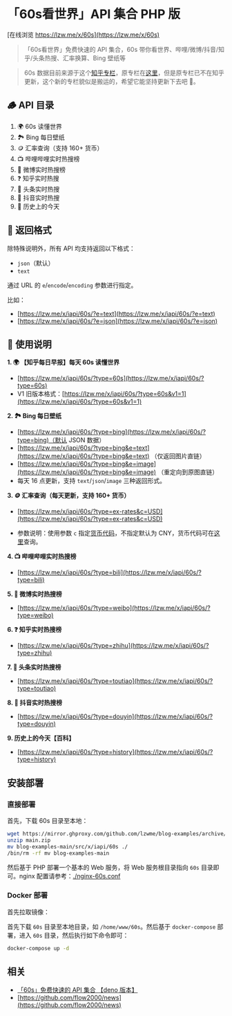 # 「60s看世界」API 集合 PHP 版

[在线浏览 https://lzw.me/x/60s](https://lzw.me/x/60s)

> 「60s看世界」免费快速的 API 集合，60s 带你看世界、哔哩/微博/抖音/知乎/头条热搜、汇率换算、Bing 壁纸等

> 60s 数据目前来源于这个[知乎专栏](https://www.zhihu.com/column/c_1715391799055720448)，原专栏在[这里](https://www.zhihu.com/column/c_1261258401923026944)，但是原专栏已不在知乎更新，这个新的专栏貌似是搬运的，希望它能坚持更新下去吧 🙏。

## 🪵 API 目录

1. 🌍 60s 读懂世界
1. 🏞️ Bing 每日壁纸
1. 🪙 汇率查询（支持 160+ 货币）
1. 📺 哔哩哔哩实时热搜榜
1. 🦊 微博实时热搜榜
1. ❓ 知乎实时热搜
1. 📰 头条实时热搜
1. 🎵 抖音实时热搜
1. 📰 历史上的今天

## 🎨 返回格式

除特殊说明外，所有 API 均支持返回以下格式：

- `json`（默认）
- `text`

通过 URL 的 `e`/`encode`/`encoding` 参数进行指定。

比如：

- [https://lzw.me/x/iapi/60s/?e=text](https://lzw.me/x/iapi/60s/?e=text)
- [https://lzw.me/x/iapi/60s/?e=json](https://lzw.me/x/iapi/60s/?e=json)

## 🧭 使用说明

**1. 🌍 【知乎每日早报】每天 60s 读懂世界**

- [https://lzw.me/x/iapi/60s/?type=60s](https://lzw.me/x/iapi/60s/?type=60s)
- V1 旧版本格式：[https://lzw.me/x/iapi/60s/?type=60s&v1=1](https://lzw.me/x/iapi/60s/?type=60s&v1=1)

**2. 🏞️ Bing 每日壁纸**

- [https://lzw.me/x/iapi/60s/?type=bing](https://lzw.me/x/iapi/60s/?type=bing)（默认 JSON 数据）
- [https://lzw.me/x/iapi/60s/?type=bing&e=text](https://lzw.me/x/iapi/60s/?type=bing&e=text) （仅返回图片直链）
- [https://lzw.me/x/iapi/60s/?type=bing&e=image](https://lzw.me/x/iapi/60s/?type=bing&e=image) （重定向到原图直链）
- 每天 16 点更新，支持 `text`/`json`/`image` 三种返回形式。

**3. 🪙 汇率查询（每天更新，支持 160+ 货币）**

- [https://lzw.me/x/iapi/60s/?type=ex-rates&c=USD](https://lzw.me/x/iapi/60s/?type=ex-rates&c=USD)

- 参数说明：使用参数 `c` 指定[货币代码](https://coinyep.com/zh/currencies)，不指定默认为 CNY，货币代码可在[这里](https://coinyep.com/zh/currencies)查询。

**4. 📺 哔哩哔哩实时热搜榜**

- [https://lzw.me/x/iapi/60s/?type=bili](https://lzw.me/x/iapi/60s/?type=bili)

**5. 🦊 微博实时热搜榜**

- [https://lzw.me/x/iapi/60s/?type=weibo](https://lzw.me/x/iapi/60s/?type=weibo)

**6. ❓ 知乎实时热搜榜**

- [https://lzw.me/x/iapi/60s/?type=zhihu](https://lzw.me/x/iapi/60s/?type=zhihu)

**7. 📰 头条实时热搜榜**

- [https://lzw.me/x/iapi/60s/?type=toutiao](https://lzw.me/x/iapi/60s/?type=toutiao)

**8. 🎵 抖音实时热搜榜**

- [https://lzw.me/x/iapi/60s/?type=douyin](https://lzw.me/x/iapi/60s/?type=douyin)

**9. 历史上的今天【百科】**

- [https://lzw.me/x/iapi/60s/?type=history](https://lzw.me/x/iapi/60s/?type=history)

## 安装部署

### 直接部署

首先，下载 60s 目录至本地：

```bash
wget https://mirror.ghproxy.com/github.com/lzwme/blog-examples/archive/refs/heads/main.zip
unzip main.zip
mv blog-examples-main/src/x/iapi/60s ./
/bin/rm -rf mv blog-examples-main
```

然后基于 PHP 部署一个基本的 Web 服务，将 Web 服务根目录指向 `60s` 目录即可。nginx 配置请参考：[./nginx-60s.conf](nginx-60s.conf)

### Docker 部署

首先拉取镜像：

首先下载 `60s` 目录至本地目录，如 `/home/www/60s`。然后基于 `docker-compose` 部署，进入 `60s` 目录，然后执行如下命令即可：

```bash
docker-compose up -d
```

## 相关

- [「60s」免费快速的 API 集合 【deno 版本】](https://github.com/vikiboss/60s)
- [https://github.com/flow2000/news](https://github.com/flow2000/news)
